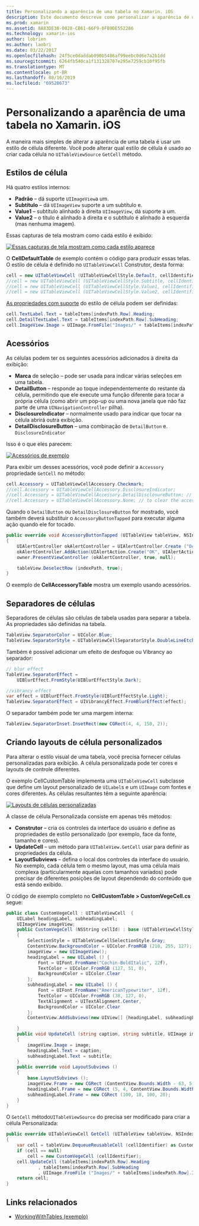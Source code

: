 ```yaml
---
title: Personalizando a aparência de uma tabela no Xamarin. iOS
description: Este documento descreve como personalizar a aparência de uma tabela no Xamarin. iOS. Ele aborda estilos de célula, acessórios, separadores de células e layouts de células personalizadas.
ms.prod: xamarin
ms.assetid: 8A83DE38-0028-CB61-66F9-0FB9DE552286
ms.technology: xamarin-ios
author: lobrien
ms.author: laobri
ms.date: 03/22/2017
ms.openlocfilehash: 24f5ce0daddab090b5486af99eebc0d6e7a2b1dd
ms.sourcegitcommit: 6264fb540ca1f131328707e295e7259cb10f95fb
ms.translationtype: MT
ms.contentlocale: pt-BR
ms.lasthandoff: 08/16/2019
ms.locfileid: "69528673"
---
```

# <a name="customizing-a-tables-appearance-in-xamarinios"></a>Personalizando a aparência de uma tabela no Xamarin. iOS

A maneira mais simples de alterar a aparência de uma tabela é usar um estilo de célula diferente. Você pode alterar qual estilo de célula é usado ao criar cada célula no `UITableViewSource` `GetCell` método.

## <a name="cell-styles"></a>Estilos de célula

Há quatro estilos internos:

- **Padrão** – dá suporte `UIImageView`a um.
- **Subtítulo** – dá `UIImageView` suporte a um subtítulo e.
- **Value1** – subtítulo alinhado à direita `UIImageView`, dá suporte a um.
- **Value2** – o título é alinhado à direita e o subtítulo é alinhado à esquerda (mas nenhuma imagem).


Essas capturas de tela mostram como cada estilo é exibido:

 [![](customizing-table-appearance-images/image7.png "Essas capturas de tela mostram como cada estilo aparece")](customizing-table-appearance-images/image7.png#lightbox)

O **CellDefaultTable** de exemplo contém o código para produzir essas telas. O estilo de célula é definido no `UITableViewCell` Construtor, desta forma:

```csharp
cell = new UITableViewCell (UITableViewCellStyle.Default, cellIdentifier);
//cell = new UITableViewCell (UITableViewCellStyle.Subtitle, cellIdentifier);
//cell = new UITableViewCell (UITableViewCellStyle.Value1, cellIdentifier);
//cell = new UITableViewCell (UITableViewCellStyle.Value2, cellIdentifier);
```

[As propriedades com suporte](xref:UIKit.UITableViewCell) do estilo de célula podem ser definidas:

```csharp
cell.TextLabel.Text = tableItems[indexPath.Row].Heading;
cell.DetailTextLabel.Text = tableItems[indexPath.Row].SubHeading;
cell.ImageView.Image = UIImage.FromFile("Images/" + tableItems[indexPath.Row].ImageName); // don't use for Value2
```

## <a name="accessories"></a>Acessórios

As células podem ter os seguintes acessórios adicionados à direita da exibição:

- **Marca** de seleção – pode ser usada para indicar várias seleções em uma tabela.
- **DetailButton** – responde ao toque independentemente do restante da célula, permitindo que ele execute uma função diferente para tocar a própria célula (como abrir um pop-up ou uma nova janela que não faz parte de uma `UINavigationController` pilha).
- **DisclosureIndicator** – normalmente usado para indicar que tocar na célula abrirá outra exibição.
- **DetailDisclosureButton** – uma combinação de `DetailButton` e. `DisclosureIndicator`


Isso é o que eles parecem:

 [![](customizing-table-appearance-images/image8.png "Acessórios de exemplo")](customizing-table-appearance-images/image8.png#lightbox)

Para exibir um desses acessórios, você pode definir a `Accessory` propriedade `GetCell` no método:

```csharp
cell.Accessory = UITableViewCellAccessory.Checkmark;
//cell.Accessory = UITableViewCellAccessory.DisclosureIndicator;
//cell.Accessory = UITableViewCellAccessory.DetailDisclosureButton; // implement AccessoryButtonTapped
//cell.Accessory = UITableViewCellAccessory.None; // to clear the accessory
```

Quando o `DetailButton` ou `DetailDisclosureButton` for mostrado, você também deverá substituir o `AccessoryButtonTapped` para executar alguma ação quando ele for tocado.

```csharp
public override void AccessoryButtonTapped (UITableView tableView, NSIndexPath indexPath)
{
    UIAlertController okAlertController = UIAlertController.Create ("DetailDisclosureButton Touched", tableItems[indexPath.Row].Heading, UIAlertControllerStyle.Alert);
    okAlertController.AddAction(UIAlertAction.Create("OK", UIAlertActionStyle.Default, null));
    owner.PresentViewController (okAlertController, true, null);

    tableView.DeselectRow (indexPath, true);
}
```

O exemplo de **CellAccessoryTable** mostra um exemplo usando acessórios.

## <a name="cell-separators"></a>Separadores de células

Separadores de células são células de tabela usadas para separar a tabela. As propriedades são definidas na tabela.

```csharp
TableView.SeparatorColor = UIColor.Blue;
TableView.SeparatorStyle = UITableViewCellSeparatorStyle.DoubleLineEtched;
```

Também é possível adicionar um efeito de desfoque ou Vibrancy ao separador:

```csharp
// blur effect
TableView.SeparatorEffect =
    UIBlurEffect.FromStyle(UIBlurEffectStyle.Dark);

//vibrancy effect
var effect = UIBlurEffect.FromStyle(UIBlurEffectStyle.Light);
TableView.SeparatorEffect = UIVibrancyEffect.FromBlurEffect(effect);
```

O separador também pode ter uma margem interna:

```csharp
TableView.SeparatorInset.InsetRect(new CGRect(4, 4, 150, 2));
```

## <a name="creating-custom-cell-layouts"></a>Criando layouts de célula personalizados

Para alterar o estilo visual de uma tabela, você precisa fornecer células personalizadas para exibição. A célula personalizada pode ter cores e layouts de controle diferentes.

O exemplo CellCustomTable implementa uma `UITableViewCell` subclasse que define um layout personalizado de `UILabel`s e um `UIImage` com fontes e cores diferentes. As células resultantes têm a seguinte aparência:

 [![](customizing-table-appearance-images/image9.png "Layouts de células personalizadas")](customizing-table-appearance-images/image9.png#lightbox)

A classe de célula Personalizada consiste em apenas três métodos:

- **Construtor** – cria os controles da interface do usuário e define as propriedades de estilo personalizado (por exemplo, face da fonte, tamanho e cores).
- **UpdateCell** – um método para `UITableView.GetCell` usar para definir as propriedades da célula.
- **LayoutSubviews** – defina o local dos controles da interface do usuário. No exemplo, cada célula tem o mesmo layout, mas uma célula mais complexa (particularmente aquelas com tamanhos variados) pode precisar de diferentes posições de layout dependendo do conteúdo que está sendo exibido.


O código de exemplo completo no **CellCustomTable > CustomVegeCell.cs** segue:

```csharp
public class CustomVegeCell : UITableViewCell  {
    UILabel headingLabel, subheadingLabel;
    UIImageView imageView;
    public CustomVegeCell (NSString cellId) : base (UITableViewCellStyle.Default, cellId)
    {
        SelectionStyle = UITableViewCellSelectionStyle.Gray;
        ContentView.BackgroundColor = UIColor.FromRGB (218, 255, 127);
        imageView = new UIImageView();
        headingLabel = new UILabel () {
            Font = UIFont.FromName("Cochin-BoldItalic", 22f),
            TextColor = UIColor.FromRGB (127, 51, 0),
            BackgroundColor = UIColor.Clear
        };
        subheadingLabel = new UILabel () {
            Font = UIFont.FromName("AmericanTypewriter", 12f),
            TextColor = UIColor.FromRGB (38, 127, 0),
            TextAlignment = UITextAlignment.Center,
            BackgroundColor = UIColor.Clear
        };
        ContentView.AddSubviews(new UIView[] {headingLabel, subheadingLabel, imageView});

    }
    public void UpdateCell (string caption, string subtitle, UIImage image)
    {
        imageView.Image = image;
        headingLabel.Text = caption;
        subheadingLabel.Text = subtitle;
    }
    public override void LayoutSubviews ()
    {
        base.LayoutSubviews ();
        imageView.Frame = new CGRect (ContentView.Bounds.Width - 63, 5, 33, 33);
        headingLabel.Frame = new CGRect (5, 4, ContentView.Bounds.Width - 63, 25);
        subheadingLabel.Frame = new CGRect (100, 18, 100, 20);
    }
}
```

O `GetCell` método`UITableViewSource` do precisa ser modificado para criar a célula Personalizada:

```csharp
public override UITableViewCell GetCell (UITableView tableView, NSIndexPath indexPath)
{
    var cell = tableView.DequeueReusableCell (cellIdentifier) as CustomVegeCell;
    if (cell == null)
        cell = new CustomVegeCell (cellIdentifier);
    cell.UpdateCell (tableItems[indexPath.Row].Heading
            , tableItems[indexPath.Row].SubHeading
            , UIImage.FromFile ("Images/" + tableItems[indexPath.Row].ImageName) );
    return cell;
}
```



## <a name="related-links"></a>Links relacionados

- [WorkingWithTables (exemplo)](https://docs.microsoft.com/samples/xamarin/ios-samples/workingwithtables)

